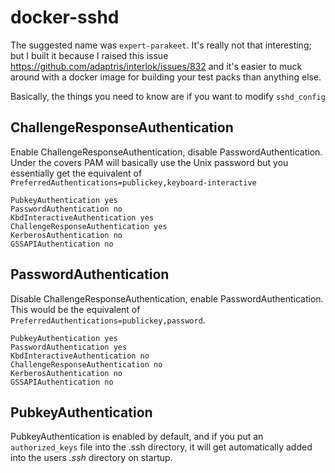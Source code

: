# docker-sshd

The suggested name was `expert-parakeet`. It's really not that interesting; but I built it because I raised this issue https://github.com/adaptris/interlok/issues/832 and it's easier to muck around with a docker image for building your test packs than anything else.

Basically, the things you need to know are if you want to modify `sshd_config`

## ChallengeResponseAuthentication

Enable ChallengeResponseAuthentication, disable PasswordAuthentication. Under the covers PAM will basically use the Unix password but you essentially get the equivalent of `PreferredAuthentications=publickey,keyboard-interactive`

```
PubkeyAuthentication yes
PasswordAuthentication no
KbdInteractiveAuthentication yes
ChallengeResponseAuthentication yes
KerberosAuthentication no
GSSAPIAuthentication no
```


## PasswordAuthentication

Disable ChallengeResponseAuthentication, enable PasswordAuthentication. This would be the equivalent of `PreferredAuthentications=publickey,password`.

```
PubkeyAuthentication yes
PasswordAuthentication yes
KbdInteractiveAuthentication no
ChallengeResponseAuthentication no
KerberosAuthentication no
GSSAPIAuthentication no
```

## PubkeyAuthentication

PubkeyAuthentication is enabled by default, and if you put an `authorized_keys` file into the .ssh directory, it will get automatically added into the users _.ssh_ directory on startup.